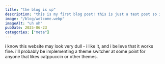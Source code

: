 ```yaml
---
title: "the blog is up"
description: "this is my first blog post! this is just a test post so i can make sure everything works"
image: "/blog/welcome.webp"
imageAlt: "uh oh"
pubDate: 2025-06-23
categories: ["meta"]
---
```


i know this website may look very dull - i like it, and i believe that it works fine. i'll probably be implementing a theme switcher at some point for anyone that likes catppuccin or other themes.
